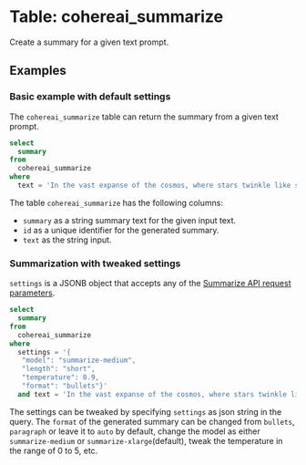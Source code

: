 # Table: cohereai_summarize

Create a summary for a given text prompt.

## Examples

### Basic example with default settings

The `cohereai_summarize` table can return the summary from a given text prompt.

```sql
select
  summary
from
  cohereai_summarize
where
  text = 'In the vast expanse of the cosmos, where stars twinkle like scattered diamonds, a sense of awe and wonder takes hold. The universe, with its countless galaxies and celestial bodies, holds secrets yet to be fully unraveled. From the intricate dance of planets within our own solar system to the majestic swirls of galaxies millions of light-years away, there is a profound beauty in the cosmic symphony that unfolds before our eyes.';
```

The table `cohereai_summarize` has the following columns:

- `summary` as a string summary text for the given input text.
- `id` as a unique identifier for the generated summary.
- `text` as the string input.

### Summarization with tweaked settings

`settings` is a JSONB object that accepts any of the [Summarize API request parameters](https://docs.cohere.com/reference/summarize-2).

```sql
select
  summary
from
  cohereai_summarize
where
  settings = '{
   "model": "summarize-medium",
   "length": "short",
   "temperature": 0.9,
   "format": "bullets"}' 
  and text = 'In the vast expanse of the cosmos, where stars twinkle like scattered diamonds, a sense of awe and wonder takes hold. The universe, with its countless galaxies and celestial bodies, holds secrets yet to be fully unraveled. From the intricate dance of planets within our own solar system to the majestic swirls of galaxies millions of light-years away, there is a profound beauty in the cosmic symphony that unfolds before our eyes.';
```

The settings can be tweaked by specifying `settings` as json string in the query. The `format` of the generated summary can be changed from `bullets`, `paragraph` or leave it to `auto` by default, change the model as either `summarize-medium` or `summarize-xlarge`(default), tweak the temperature in the range of 0 to 5, etc.
